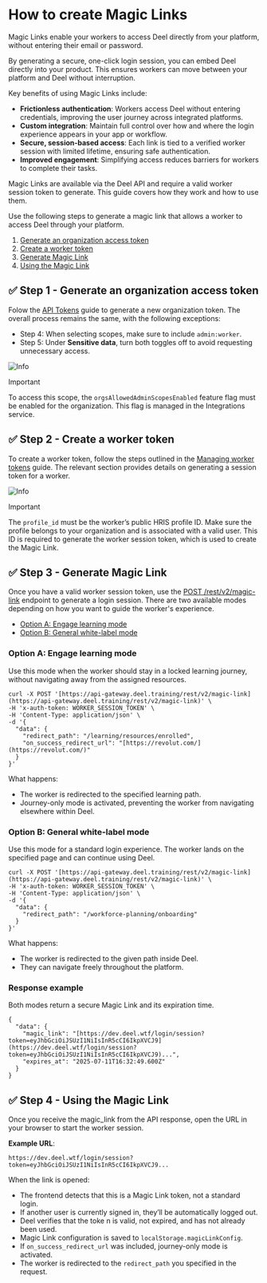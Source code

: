 # How to create Magic Links

Magic Links enable your workers to access Deel directly from your platform, without entering their email or password.

By generating a secure, one-click login session, you can embed Deel directly into your product. This ensures workers can move between your platform and Deel without interruption.

Key benefits of using Magic Links include:

* **Frictionless authentication**: Workers access Deel without entering credentials, improving the user journey across integrated platforms.
* **Custom integration**: Maintain full control over how and where the login experience appears in your app or workflow.
* **Secure, session-based access**: Each link is tied to a verified worker session with limited lifetime, ensuring safe authentication.
* **Improved engagement**: Simplifying access reduces barriers for workers to complete their tasks.

Magic Links are available via the Deel API and require a valid worker session token to generate. This guide covers how they work and how to use them.

Use the following steps to generate a magic link that allows a worker to access Deel through your platform.

1. [Generate an organization access token](/hc/en-us/articles/37868967999249#h_01K20F9B8YP3XMHJ74PSD4HN10)
2. [Create a worker token](/hc/en-us/articles/37868967999249#create-a-worker-token)
3. [Generate Magic Link](/hc/en-us/articles/37868967999249#generate-magic-link)
4. [Using the Magic Link](/hc/en-us/articles/37868967999249#using-the-magic-link)

## ✅ Step 1 - Generate an organization access token

Folow the [API Tokens](https://developer.deel.com/docs/api-tokens-1) guide to generate a new organization token. The overall process remains the same, with the following exceptions:

* Step 4: When selecting scopes, make sure to include `admin:worker`.
* Step 5: Under **Sensitive data**, turn both toggles off to avoid requesting unnecessary access.

![Info](/hc/theming_assets/01J6CAYNBETN10S2D3TEN71DV8)

Important

To access this scope, the `orgsAllowedAdminScopesEnabled` feature flag must be enabled for the organization. This flag is managed in the Integrations service.

## ✅ Step 2 - Create a worker token

To create a worker token, follow the steps outlined in the [Managing worker tokens](https://developer.deel.com/docs/managing-worker-tokens) guide. The relevant section provides details on generating a session token for a worker.

![Info](/hc/theming_assets/01J6CAYNBETN10S2D3TEN71DV8)

Important

The `profile_id` must be the worker’s public HRIS profile ID. Make sure the profile belongs to your organization and is associated with a valid user. This ID is required to generate the worker session token, which is used to create the Magic Link.

## ✅ Step 3 - Generate Magic Link

Once you have a valid worker session token, use the [POST /rest/v2/magic-link](https://developer.deel.com/reference/createmagiclink) endpoint to generate a login session. There are two available modes depending on how you want to guide the worker's experience.

*   [Option A: Engage learning mode](/hc/en-us/articles/37868967999249#option-a-engage-learning-mode)
*   [Option B: General white-label mode](/hc/en-us/articles/37868967999249#option-b-general-white-label-mode)

### Option A: Engage learning mode

Use this mode when the worker should stay in a locked learning journey, without navigating away from the assigned resources.

```auto
curl -X POST '[https://api-gateway.deel.training/rest/v2/magic-link](https://api-gateway.deel.training/rest/v2/magic-link)' \
-H 'x-auth-token: WORKER_SESSION_TOKEN' \
-H 'Content-Type: application/json' \
-d '{
  "data": {
    "redirect_path": "/learning/resources/enrolled",
    "on_success_redirect_url": "[https://revolut.com/](https://revolut.com/)"
  }
}'
```

What happens:

*   The worker is redirected to the specified learning path.
*   Journey-only mode is activated, preventing the worker from navigating elsewhere within Deel.

### Option B: General white-label mode

Use this mode for a standard login experience. The worker lands on the specified page and can continue using Deel.

```auto
curl -X POST '[https://api-gateway.deel.training/rest/v2/magic-link](https://api-gateway.deel.training/rest/v2/magic-link)' \
-H 'x-auth-token: WORKER_SESSION_TOKEN' \
-H 'Content-Type: application/json' \
-d '{
  "data": {
    "redirect_path": "/workforce-planning/onboarding"
  }
}'
```

What happens:

*   The worker is redirected to the given path inside Deel.
*   They can navigate freely throughout the platform.

### Response example

Both modes return a secure Magic Link and its expiration time.

```auto
{
  "data": {
    "magic_link": "[https://dev.deel.wtf/login/session?token=eyJhbGciOiJSUzI1NiIsInR5cCI6IkpXVCJ9](https://dev.deel.wtf/login/session?token=eyJhbGciOiJSUzI1NiIsInR5cCI6IkpXVCJ9)...",
    "expires_at": "2025-07-11T16:32:49.600Z"
  }
}
```

## ✅ Step 4 - Using the Magic Link

Once you receive the magic\_link from the API response, open the URL in your browser to start the worker session.

**Example URL**:

```auto
https://dev.deel.wtf/login/session?token=eyJhbGciOiJSUzI1NiIsInR5cCI6IkpXVCJ9...
```

When the link is opened:

*   The frontend detects that this is a Magic Link token, not a standard login.
*   If another user is currently signed in, they’ll be automatically logged out.
*   Deel verifies that the toke n is valid, not expired, and has not already been used.
*   Magic Link configuration is saved to `localStorage.magicLinkConfig`.
*   If `on_success_redirect_url` was included, journey-only mode is activated.
*   The worker is redirected to the `redirect_path` you specified in the request.